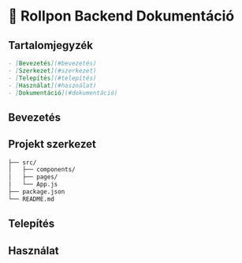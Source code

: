 # 📒 RolIpon Backend Dokumentáció

## Tartalomjegyzék
```markdown
- [Bevezetés](#bevezetés)
- [Szerkezet](#szerkezet)
- [Telepítés](#telepítés)
- [Használat](#használat)
- [Dokumentáció](#dokumentáció)
```
## Bevezetés

## Projekt szerkezet

```markdown
├── src/
│   ├── components/
│   ├── pages/
│   └── App.js
├── package.json
└── README.md
```

## Telepítés

## Használat
